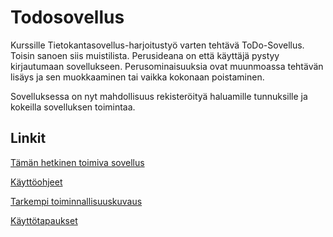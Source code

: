 # Todosovellus

Kurssille Tietokantasovellus-harjoitustyö varten tehtävä ToDo-Sovellus. Toisin sanoen siis muistilista. Perusideana on että käyttäjä pystyy kirjautumaan sovellukseen. Perusominaisuuksia ovat muunmoassa tehtävän lisäys ja sen muokkaaminen tai vaikka kokonaan poistaminen. 

Sovelluksessa on nyt mahdollisuus rekisteröityä haluamille tunnuksille ja kokeilla sovelluksen toimintaa.

## Linkit

[Tämän hetkinen toimiva sovellus](https://tsoha-python-todosovellus.herokuapp.com/)

[Käyttöohjeet](https://github.com/willmana/todosovellus/blob/master/dokumentointi/ohjeet.md)

[Tarkempi toiminnallisuuskuvaus](https://github.com/willmana/todosovellus/blob/master/dokumentointi/Kuvaus.md)

[Käyttötapaukset](https://github.com/willmana/todosovellus/blob/master/dokumentointi/Kayttotapaukset.md)
